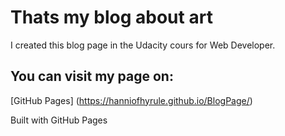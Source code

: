 # Thats my blog about art

I created this blog page in the Udacity cours for Web Developer.

## You can visit my page on:

[GitHub Pages] (https://hanniofhyrule.github.io/BlogPage/)

Built with GitHub Pages
